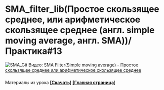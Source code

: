 # SMA_filter_lib(Простое скользящее среднее, или арифметическое скользящее среднее (англ. simple moving average, англ. SMA))/ Практика#13
![SMA_Git](https://user-images.githubusercontent.com/68805120/173447210-93874374-7e27-4e20-b615-a238065bb3be.jpg)
Видео: [SMA Filter(Simple moving average) - Простое скользящее среднее или арифметическое скользящее среднее](https://youtu.be/ewQOJNphGyA)
###
Материалы из урока **[[Скачать]](https://github.com/Solderingironspb/SMA_filter_lib/archive/refs/heads/main.zip)**
**[[Главная страница]](https://github.com/Solderingironspb/Lessons-Stm32/blob/master/README.md)**
